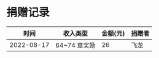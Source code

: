# 捐赠记录

| 时间 | 收入类型 | 金额(元) | 捐赠者 |
| --- | --- | --- | --- |
| 2022-08-17 | 64~74 章奖励 | 26     | 飞龙  |
